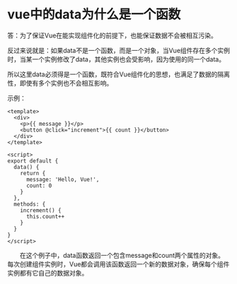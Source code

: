 # vue中的data为什么是一个函数

答：为了保证Vue在能实现组件化的前提下，也能保证数据不会被相互污染。

反过来说就是：如果data不是一个函数，而是一个对象，当Vue组件存在多个实例时，当某一个实例修改了data，其他实例也会受影响，因为使用的同一个data。

所以这里data必须得是一个函数，既符合Vue组件化的思想，也满足了数据的隔离性，即使有多个实例也不会相互影响。

示例：

```vue
<template>
  <div>
    <p>{{ message }}</p>
    <button @click="increment">{{ count }}</button>
  </div>
</template>

<script>
export default {
  data() {
    return {
      message: 'Hello, Vue!',
      count: 0
    }
  },
  methods: {
    increment() {
      this.count++
    }
  }
}
</script>
```

　　在这个例子中，data函数返回一个包含message和count两个属性的对象。每次创建组件实例时，Vue都会调用该函数返回一个新的数据对象，确保每个组件实例都有它自己的数据对象。